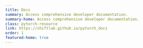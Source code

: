 ```yaml
---
title: Docs
summary: Access comprehensive developer documentation.
summary-home: Access comprehensive developer documentation.
class: pytorch-resource
link: https://shiftlab.github.io/pytorch_docs
order: 1
featured-home: true
---
```

